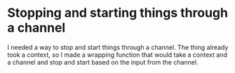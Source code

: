 # Stopping and starting things through a channel

I needed a way to stop and start things through a channel. The thing already took a context, so I made a wrapping 
function that would take a context and a channel and stop and start based on the input from the channel.
